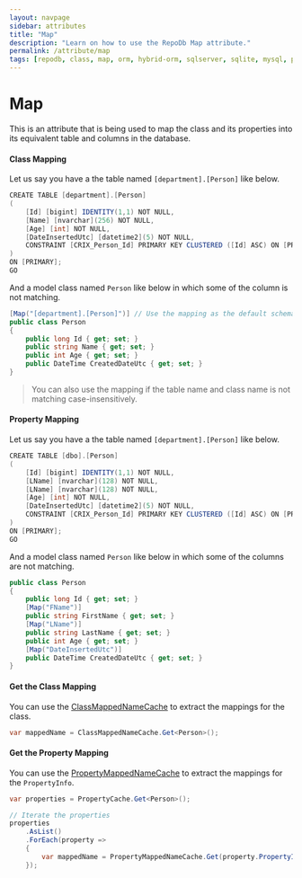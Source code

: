 ```yaml
---
layout: navpage
sidebar: attributes
title: "Map"
description: "Learn on how to use the RepoDb Map attribute."
permalink: /attribute/map
tags: [repodb, class, map, orm, hybrid-orm, sqlserver, sqlite, mysql, postgresql]
---
```


# Map

This is an attribute that is being used to map the class and its properties into its equivalent table and columns in the database.

#### Class Mapping

Let us say you have a the table named `[department].[Person]` like below.

```csharp
CREATE TABLE [department].[Person]
(
	[Id] [bigint] IDENTITY(1,1) NOT NULL,
	[Name] [nvarchar](256) NOT NULL,
	[Age] [int] NOT NULL,
	[DateInsertedUtc] [datetime2](5) NOT NULL,
	CONSTRAINT [CRIX_Person_Id] PRIMARY KEY CLUSTERED ([Id] ASC) ON [PRIMARY]
)
ON [PRIMARY];
GO
```

And a model class named `Person` like below in which some of the column is not matching.

```csharp
[Map("[department].[Person]")] // Use the mapping as the default schema is [dbo]
public class Person
{
	public long Id { get; set; }
	public string Name { get; set; }
	public int Age { get; set; }
	public DateTime CreatedDateUtc { get; set; }
}
```

> You can also use the mapping if the table name and class name is not matching case-insensitively.

#### Property Mapping

Let us say you have a the table named `[department].[Person]` like below.

```csharp
CREATE TABLE [dbo].[Person]
(
	[Id] [bigint] IDENTITY(1,1) NOT NULL,
	[LName] [nvarchar](128) NOT NULL,
	[LName] [nvarchar](128) NOT NULL,
	[Age] [int] NOT NULL,
	[DateInsertedUtc] [datetime2](5) NOT NULL,
	CONSTRAINT [CRIX_Person_Id] PRIMARY KEY CLUSTERED ([Id] ASC) ON [PRIMARY]
)
ON [PRIMARY];
GO
```

And a model class named `Person` like below in which some of the columns are not matching.

```csharp
public class Person
{
	public long Id { get; set; }
	[Map("FName")]
	public string FirstName { get; set; }
	[Map("LName")]
	public string LastName { get; set; }
	public int Age { get; set; }
	[Map("DateInsertedUtc")]
	public DateTime CreatedDateUtc { get; set; }
}
```

#### Get the Class Mapping

You can use the [ClassMappedNameCache](/cacher/classmappednamecache) to extract the mappings for the class.

```csharp
var mappedName = ClassMappedNameCache.Get<Person>();
```

#### Get the Property Mapping

You can use the [PropertyMappedNameCache](/cacher/propertymappednamecache) to extract the mappings for the `PropertyInfo`.

```csharp
var properties = PropertyCache.Get<Person>();

// Iterate the properties
properties
	.AsList()
	.ForEach(property =>
	{
		var mappedName = PropertyMappedNameCache.Get(property.PropertyInfo);
	});
```







